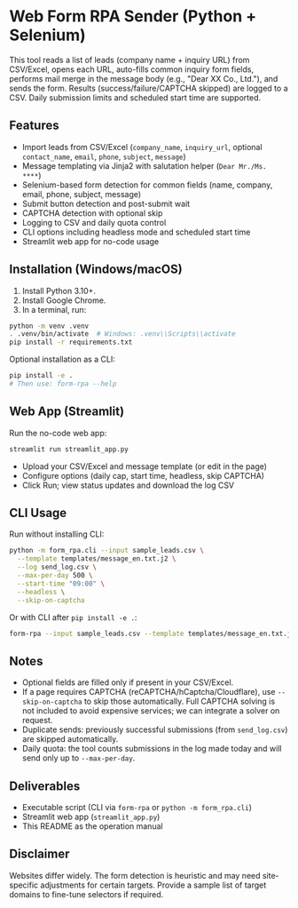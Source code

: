 # Web Form RPA Sender (Python + Selenium)

This tool reads a list of leads (company name + inquiry URL) from CSV/Excel, opens each URL, auto-fills common inquiry form fields, performs mail merge in the message body (e.g., "Dear XX Co., Ltd."), and sends the form. Results (success/failure/CAPTCHA skipped) are logged to a CSV. Daily submission limits and scheduled start time are supported.

## Features
- Import leads from CSV/Excel (`company_name`, `inquiry_url`, optional `contact_name`, `email`, `phone`, `subject`, `message`)
- Message templating via Jinja2 with salutation helper (`Dear Mr./Ms. ****`)
- Selenium-based form detection for common fields (name, company, email, phone, subject, message)
- Submit button detection and post-submit wait
- CAPTCHA detection with optional skip
- Logging to CSV and daily quota control
- CLI options including headless mode and scheduled start time
- Streamlit web app for no-code usage

## Installation (Windows/macOS)
1. Install Python 3.10+.
2. Install Google Chrome.
3. In a terminal, run:
```bash
python -m venv .venv
. .venv/bin/activate  # Windows: .venv\\Scripts\\activate
pip install -r requirements.txt
```

Optional installation as a CLI:
```bash
pip install -e .
# Then use: form-rpa --help
```

## Web App (Streamlit)
Run the no-code web app:
```bash
streamlit run streamlit_app.py
```
- Upload your CSV/Excel and message template (or edit in the page)
- Configure options (daily cap, start time, headless, skip CAPTCHA)
- Click Run; view status updates and download the log CSV

## CLI Usage
Run without installing CLI:
```bash
python -m form_rpa.cli --input sample_leads.csv \
  --template templates/message_en.txt.j2 \
  --log send_log.csv \
  --max-per-day 500 \
  --start-time "09:00" \
  --headless \
  --skip-on-captcha
```

Or with CLI after `pip install -e .`:
```bash
form-rpa --input sample_leads.csv --template templates/message_en.txt.j2 --log send_log.csv --headless --skip-on-captcha
```

## Notes
- Optional fields are filled only if present in your CSV/Excel.
- If a page requires CAPTCHA (reCAPTCHA/hCaptcha/Cloudflare), use `--skip-on-captcha` to skip those automatically. Full CAPTCHA solving is not included to avoid expensive services; we can integrate a solver on request.
- Duplicate sends: previously successful submissions (from `send_log.csv`) are skipped automatically.
- Daily quota: the tool counts submissions in the log made today and will send only up to `--max-per-day`.

## Deliverables
- Executable script (CLI via `form-rpa` or `python -m form_rpa.cli`)
- Streamlit web app (`streamlit_app.py`)
- This README as the operation manual

## Disclaimer
Websites differ widely. The form detection is heuristic and may need site-specific adjustments for certain targets. Provide a sample list of target domains to fine-tune selectors if required.
